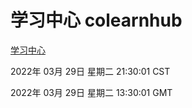 # 学习中心 colearnhub
[学习中心](http://59.174.25.134:56308/colearnhub/)

2022年 03月 29日 星期二 21:30:01 CST

2022年 03月 29日 星期二 13:30:01 GMT
